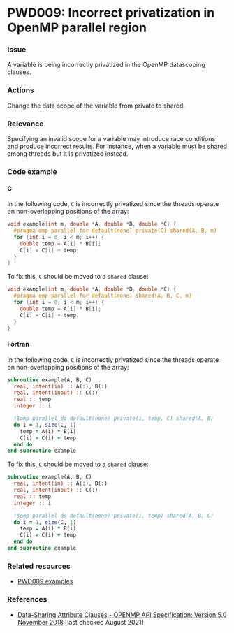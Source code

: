 # PWD009: Incorrect privatization in OpenMP parallel region

### Issue

A variable is being incorrectly privatized in the OpenMP datascoping clauses.

### Actions

Change the data scope of the variable from private to shared.

### Relevance

Specifying an invalid scope for a variable may introduce race conditions and
produce incorrect results. For instance, when a variable must be shared among
threads but it is privatized instead.

### Code example

#### C

In the following code, `C` is incorrectly privatized since the threads operate
on non-overlapping positions of the array:

```c
void example(int m, double *A, double *B, double *C) {
  #pragma omp parallel for default(none) private(C) shared(A, B, m)
  for (int i = 0; i < m; i++) {
    double temp = A[i] * B[i];
    C[i] = C[i] + temp;
  }
}
```

To fix this, `C` should be moved to a `shared` clause:

```c
void example(int m, double *A, double *B, double *C) {
  #pragma omp parallel for default(none) shared(A, B, C, m)
  for (int i = 0; i < m; i++) {
    double temp = A[i] * B[i];
    C[i] = C[i] + temp;
  }
}
```

#### Fortran

In the following code, `C` is incorrectly privatized since the threads operate
on non-overlapping positions of the array:

```fortran
subroutine example(A, B, C)
  real, intent(in) :: A(:), B(:)
  real, intent(inout) :: C(:)
  real :: temp
  integer :: i

  !$omp parallel do default(none) private(i, temp, C) shared(A, B)
  do i = 1, size(C, 1)
    temp = A(i) * B(i)
    C(i) = C(i) + temp
  end do
end subroutine example
```

To fix this, `C` should be moved to a `shared` clause:

```fortran
subroutine example(A, B, C)
  real, intent(in) :: A(:), B(:)
  real, intent(inout) :: C(:)
  real :: temp
  integer :: i

  !$omp parallel do default(none) private(i, temp) shared(A, B, C)
  do i = 1, size(C, 1)
    temp = A(i) * B(i)
    C(i) = C(i) + temp
  end do
end subroutine example
```

### Related resources

* [PWD009 examples](https://github.com/codee-com/open-catalog/tree/main/Checks/PWD009/)

### References

* [Data-Sharing Attribute Clauses - OPENMP API Specification: Version 5.0 November 2018](https://www.openmp.org/spec-html/5.0/openmpsu106.html)
[last checked August 2021]
